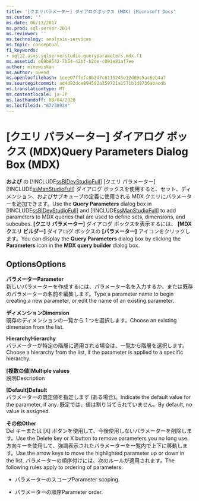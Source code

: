 ```yaml
---
title: '[クエリパラメーター] ダイアログボックス (MDX) |Microsoft Docs'
ms.custom: ''
ms.date: 06/13/2017
ms.prod: sql-server-2014
ms.reviewer: ''
ms.technology: analysis-services
ms.topic: conceptual
f1_keywords:
- sql12.asvs.sqlserverstudio.queryparameters.mdx.f1
ms.assetid: e69b9542-7b54-42bf-b2de-c091e81af7ee
author: minewiskan
ms.author: owend
ms.openlocfilehash: 1eee07ffefc0b2d7c6115245e12d09c5ac6eb4a7
ms.sourcegitcommit: ad4d92dce894592a259721a1571b1d8736abacdb
ms.translationtype: MT
ms.contentlocale: ja-JP
ms.lasthandoff: 08/04/2020
ms.locfileid: "87738929"
---
```

# <a name="query-parameters-dialog-box-mdx"></a><span data-ttu-id="56d80-102">[クエリ パラメーター] ダイアログ ボックス (MDX)</span><span class="sxs-lookup"><span data-stu-id="56d80-102">Query Parameters Dialog Box (MDX)</span></span>
  <span data-ttu-id="56d80-103">**および** の [!INCLUDE[ssBIDevStudioFull](../includes/ssbidevstudiofull-md.md)] [クエリ パラメーター] [!INCLUDE[ssManStudioFull](../includes/ssmanstudiofull-md.md)] ダイアログ ボックスを使用すると、セット、ディメンション、およびサブキューブの定義に使用される MDX クエリにパラメーターを追加できます。</span><span class="sxs-lookup"><span data-stu-id="56d80-103">Use the **Query Parameters** dialog box in [!INCLUDE[ssBIDevStudioFull](../includes/ssbidevstudiofull-md.md)] and [!INCLUDE[ssManStudioFull](../includes/ssmanstudiofull-md.md)] to add parameters to MDX queries that are used to define sets, dimensions, and subcubes.</span></span> <span data-ttu-id="56d80-104">**[クエリ パラメーター]** ダイアログ ボックスを表示するには、 **[MDX クエリ ビルダー]** ダイアログ ボックスの **[パラメーター]** アイコンをクリックします。</span><span class="sxs-lookup"><span data-stu-id="56d80-104">You can display the **Query Parameters** dialog box by clicking the **Parameters** icon in the **MDX query builder** dialog box.</span></span>  
  
## <a name="options"></a><span data-ttu-id="56d80-105">Options</span><span class="sxs-lookup"><span data-stu-id="56d80-105">Options</span></span>  
 <span data-ttu-id="56d80-106">**パラメーター**</span><span class="sxs-lookup"><span data-stu-id="56d80-106">**Parameter**</span></span>  
 <span data-ttu-id="56d80-107">新しいパラメーターを作成するには、パラメーター名を入力するか、または既存のパラメーターの名前を編集します。</span><span class="sxs-lookup"><span data-stu-id="56d80-107">Type a parameter name to begin creating a new parameter, or edit the name of an existing parameter.</span></span>  
  
 <span data-ttu-id="56d80-108">**ディメンション**</span><span class="sxs-lookup"><span data-stu-id="56d80-108">**Dimension**</span></span>  
 <span data-ttu-id="56d80-109">既存のディメンションの一覧から 1 つを選択します。</span><span class="sxs-lookup"><span data-stu-id="56d80-109">Choose an existing dimension from the list.</span></span>  
  
 <span data-ttu-id="56d80-110">**Hierarchy**</span><span class="sxs-lookup"><span data-stu-id="56d80-110">**Hierarchy**</span></span>  
 <span data-ttu-id="56d80-111">パラメーターが特定の階層に適用される場合は、一覧から階層を選択します。</span><span class="sxs-lookup"><span data-stu-id="56d80-111">Choose a hierarchy from the list, if the parameter is applied to a specific hierarchy.</span></span>  
  
 <span data-ttu-id="56d80-112">**[複数の値]**</span><span class="sxs-lookup"><span data-stu-id="56d80-112">**Multiple values**</span></span>  
 <span data-ttu-id="56d80-113">説明</span><span class="sxs-lookup"><span data-stu-id="56d80-113">Description</span></span>  
  
 <span data-ttu-id="56d80-114">**[Default]**</span><span class="sxs-lookup"><span data-stu-id="56d80-114">**Default**</span></span>  
 <span data-ttu-id="56d80-115">パラメーターの既定値を指定します (ある場合)。</span><span class="sxs-lookup"><span data-stu-id="56d80-115">Indicate the default value for the parameter, if any.</span></span> <span data-ttu-id="56d80-116">既定では、値は割り当てられていません。</span><span class="sxs-lookup"><span data-stu-id="56d80-116">By default, no value is assigned.</span></span>  
  
 <span data-ttu-id="56d80-117">**その他**</span><span class="sxs-lookup"><span data-stu-id="56d80-117">**Other**</span></span>  
 <span data-ttu-id="56d80-118">Del キーまたは [X] ボタンを使用して、今後使用しないパラメーターを削除します。</span><span class="sxs-lookup"><span data-stu-id="56d80-118">Use the Delete key or X button to remove parameters you no long use.</span></span> <span data-ttu-id="56d80-119">方向キーを使用して、強調表示されたパラメーターを一覧内で上下に移動します。</span><span class="sxs-lookup"><span data-stu-id="56d80-119">Use the arrow keys to move the highlighted parameter up or down in the list.</span></span> <span data-ttu-id="56d80-120">パラメーターの順序付けには、次のルールが適用されます。</span><span class="sxs-lookup"><span data-stu-id="56d80-120">The following rules apply to ordering of parameters:</span></span>  
  
-   <span data-ttu-id="56d80-121">パラメーターのスコープ</span><span class="sxs-lookup"><span data-stu-id="56d80-121">Parameter scoping.</span></span>  
  
-   <span data-ttu-id="56d80-122">パラメーターの順序</span><span class="sxs-lookup"><span data-stu-id="56d80-122">Parameter order.</span></span>  
  
  
